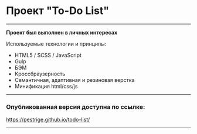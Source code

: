# Проект "To-Do List"

---

**Проект был выполнен в личных интересах**

Используемые технологии и принципы:

- HTML5 / SCSS / JavaScript
- Gulp
- БЭМ
- Кроссбраузерность
- Семантичная, адаптивная и резиновая верстка
- Минификация html/css/js

---

### Опубликованная версия доступна по ссылке:

https://pestrige.github.io/todo-list/

---
